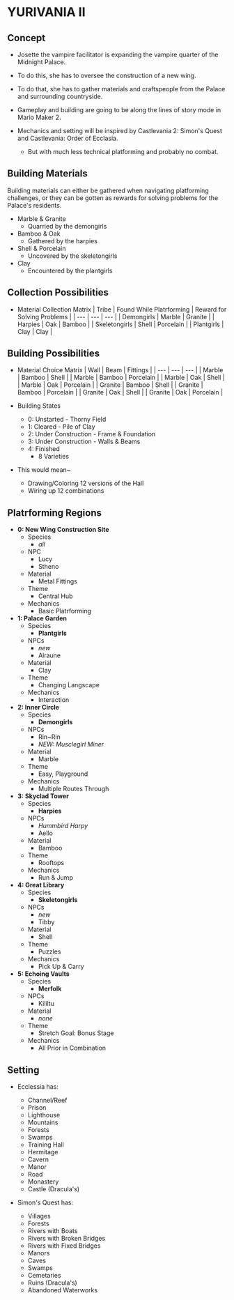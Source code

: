 # YURIVANIA II

## Concept

- Josette the vampire facilitator is expanding the vampire quarter of the Midnight Palace.
- To do this, she has to oversee the construction of a new wing.
- To do that, she has to gather materials and craftspeople from the Palace and surrounding countryside.

- Gameplay and building are going to be along the lines of story mode in Mario Maker 2.
- Mechanics and setting will be inspired by Castlevania 2: Simon's Quest and Castlevania: Order of Ecclasia.
    - But with much less technical platforming and probably no combat.

## Building Materials

Building materials can either be gathered when navigating platforming challenges,
or they can be gotten as rewards for solving problems for the Palace's residents.

- Marble & Granite
    - Quarried by the demongirls
- Bamboo & Oak
    - Gathered by the harpies
- Shell & Porcelain
    - Uncovered by the skeletongirls
- Clay
    - Encountered by the plantgirls

## Collection Possibilities

- Material Collection Matrix
| Tribe | Found While Platrforming | Reward for Solving Problems |
| --- | --- | --- |
| Demongirls | Marble | Granite |
| Harpies | Oak | Bamboo |
| Skeletongirls | Shell | Porcelain |
| Plantgirls | Clay | Clay |

## Building Possibilities

- Material Choice Matrix
| Wall | Beam | Fittings |
| --- | --- | --- |
| Marble | Bamboo  | Shell  |
| Marble | Bamboo  | Porcelain  |
| Marble | Oak  | Shell  |
| Marble | Oak  | Porcelain  |
| Granite | Bamboo  | Shell  |
| Granite | Bamboo  | Porcelain  |
| Granite | Oak  | Shell  |
| Granite | Oak  | Porcelain  |

- Building States
    - 0: Unstarted - Thorny Field
    - 1: Cleared - Pile of Clay
    - 2: Under Construction - Frame & Foundation
    - 3: Under Construction - Walls & Beams
    - 4: Finished
        - 8 Varieties

- This would mean~
    - Drawing/Coloring 12 versions of the Hall
    - Wiring up 12 combinations

## Platrforming Regions

- **0: New Wing Construction Site**
    - Species
        - *all*
    - NPC
        - Lucy
        - Stheno
    - Material
        - Metal Fittings
    - Theme
        - Central Hub
    - Mechanics
        - Basic Platrforming
- **1: Palace Garden**
    - Species
        - **Plantgirls**
    - NPCs
        - *new*
        - Alraune
    - Material
        - Clay
    - Theme
        - Changing Langscape
    - Mechanics
        - Interaction
- **2: Inner Circle**
    - Species
        - **Demongirls**
    - NPCs
        - Rin~Rin
        - *NEW: Musclegirl Miner*
    - Material
        - Marble
    - Theme
        - Easy, Playground
    - Mechanics
        - Multiple Routes Through
- **3: Skyclad Tower**
    - Species
        - **Harpies**
    - NPCs
        - *Hummbird Harpy*
        - Aello
    - Material
        - Bamboo
    - Theme
        - Rooftops
    - Mechanics
        - Run & Jump
- **4: Great Library**
    - Species
        - **Skeletongirls**
    - NPCs
        - *new*
        - Tibby
    - Material
        - Shell
    - Theme
        - Puzzles
    - Mechanics
        - Pick Up & Carry
- **5: Echoing Vaults**
    - Species
        - **Merfolk**
    - NPCs
        - Kililtu
    - Material
        - *none*
    - Theme
        - Stretch Goal: Bonus Stage
    - Mechanics
        - All Prior in Combination


## Setting

- Ecclessia has:
    - Channel/Reef
    - Prison
    - Lighthouse
    - Mountains
    - Forests
    - Swamps
    - Training Hall
    - Hermitage
    - Cavern
    - Manor
    - Road
    - Monastery
    - Castle (Dracula's)

- Simon's Quest has:
    - Villages
    - Forests
    - Rivers with Boats
    - Rivers with Broken Bridges 
    - Rivers with Fixed Bridges
    - Manors
    - Caves
    - Swamps
    - Cemetaries
    - Ruins (Dracula's)
    - Abandoned Waterworks
